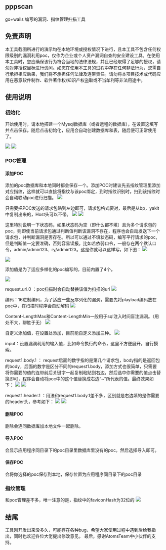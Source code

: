 ## pppscan

go+wails 编写的漏洞、指纹管理扫描工具

## 免责声明

本工具截图所进行的演示均在本地环境或授权情况下进行，且本工具不包含任何权限级别的漏洞利用poc，仅作为企业或个人资产漏洞自查的安全建设工具。在使用本工具时，您应确保该行为符合当地的法律法规，并且已经取得了足够的授权，请勿对非授权目标进行访问。如您在使用本工具的过程中存在任何非法行为，您需自行承担相应后果，我们将不承担任何法律及连带责任。请勿将本项目技术或代码应用在恶意软件制作、软件著作权/知识产权盗取或不当牟利等非法用途中。

## 使用说明

### 初始化

开始使用时，请本地搭建一个Mysql数据库（或者远程的数据库），在设置这填写并点击保存。随后点击初始化，应用会自动创建数据库和表，随后便可正常使用了。

![](https://yuexiaduzhuo.oss-cn-nanjing.aliyuncs.com/pppscan/202403291036548.png)
![](https://yuexiaduzhuo.oss-cn-nanjing.aliyuncs.com/pppscan/202403291110700.png)


### POC管理

#### 添加POC

添加的poc数据库和本地同时都会保存一个。添加POC时建议先去指纹管理里添加对应指纹，这样就可以直接将指纹与该poc绑定，到时指纹识别时，扫到该指纹时会自动联动poc进行扫描。
![](https://yuexiaduzhuo.oss-cn-nanjing.aliyuncs.com/pppscan/202403291112910.png)


只需要把POC发送的请求包贴到左边即可，请求包格式要对，最后是从bp，yakit中复制出来的，Host头可以不带。
![](https://yuexiaduzhuo.oss-cn-nanjing.aliyuncs.com/pppscan/202403291116452.png)
![](https://yuexiaduzhuo.oss-cn-nanjing.aliyuncs.com/pppscan/202403291122684.png)

这里特别说明一下状态码，如果状态码为空（即什么都不填）且为多个请求包的poc，则即使当前请求包通过判断值判断该漏洞不存在，程序也会自动发送下一个请求包，并判断漏洞是否存在。所以可以通过不填状态码，编写平行请求的poc，但是判断值一定要准确，否则容易误报。比如若依弱口令，一般存在两个默认口令，admin/admin123、ry/admin123。这是你就可以这样写，如下图：
![](https://yuexiaduzhuo.oss-cn-nanjing.aliyuncs.com/pppscan/202403291133036.png)

![](https://yuexiaduzhuo.oss-cn-nanjing.aliyuncs.com/pppscan/202403291133172.png)

添加值是为了适应多样化的poc编写的，目前内置了4个。

![](https://yuexiaduzhuo.oss-cn-nanjing.aliyuncs.com/pppscan/202403291138186.png)

request.url.0 ：poc扫描时会自动替换该值为扫描的url
![](https://yuexiaduzhuo.oss-cn-nanjing.aliyuncs.com/pppscan/202403291145020.png)

编码：16进制编码，为了适应一些反序列化的漏洞，需要先将playload编码放在poc中，在扫描时程序会自动解码
![](https://yuexiaduzhuo.oss-cn-nanjing.aliyuncs.com/pppscan/202403291148375.png)

Content-LengthMax和Content-LengthMin一般用于sql注入时间盲注漏洞。（用处不大，聊胜于无）
![](https://yuexiaduzhuo.oss-cn-nanjing.aliyuncs.com/pppscan/202403291150235.png)

自定义添加值，在设置处添加，目前能自定义添加三种。
![](https://yuexiaduzhuo.oss-cn-nanjing.aliyuncs.com/pppscan/202403291154866.png)

input：设置漏洞利用的输入值，比如命令执行的命令，这里不方便展开，自行摸索。

request1.body.1 ： request后面的数字指的是第几个请求包，body指的是返回包的body，后面的数字是区分不同的request1.body，添加方式也很简单，只需要将你需要的值的连带前后关键字一起复制粘贴到右边，然后选中你需要的值点击替换即可，程序会自动将poc中的这个值替换成右边“~”所代表的值。最终效果如下：
![](https://yuexiaduzhuo.oss-cn-nanjing.aliyuncs.com/pppscan/202403291202053.png)
![](https://yuexiaduzhuo.oss-cn-nanjing.aliyuncs.com/pppscan/202403291204183.png)

request1.header.1 ：用法和request1.body.1差不多，区别就是右边填的是你需要的header头，参考如下：
![](https://yuexiaduzhuo.oss-cn-nanjing.aliyuncs.com/pppscan/202403291213770.png)
![](https://yuexiaduzhuo.oss-cn-nanjing.aliyuncs.com/pppscan/202403291214651.png)


#### 删除POC

删除会连同数据库加本地文件一起删除。

#### 导入POC

会显示应用程序同目录下的poc目录里数据库里没有的poc，然后选择导入即可。

#### 保存POC

会将你选择的poc保存到本地，保存位置为应用程序同目录下的poc目录

### 指纹管理

和poc管理差不多，唯一注意的是，指纹中的faviconHash为32位的
![](https://yuexiaduzhuo.oss-cn-nanjing.aliyuncs.com/pppscan/202403291345300.png)


## 结尾

工具刚开发出来没多久，可能存在各种bug，希望大家使用过程中遇到后给我指出，同时也欢迎各位大佬提出修改意见。
最后，感谢AtomsTeam中小伙伴的支持。
